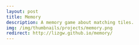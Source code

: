 ```yaml
---
layout: post
title: Memory
description: A memory game about matching tiles.
img: /img/thumbnails/projects/memory.png
redirect: http://lizgw.github.io/memory/
---
```

